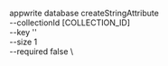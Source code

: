 appwrite database createStringAttribute \
        --collectionId [COLLECTION_ID] \
        --key '' \
        --size 1 \
        --required false \


